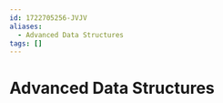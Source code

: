 ```yaml
---
id: 1722705256-JVJV
aliases:
  - Advanced Data Structures
tags: []
---
```


# Advanced Data Structures

